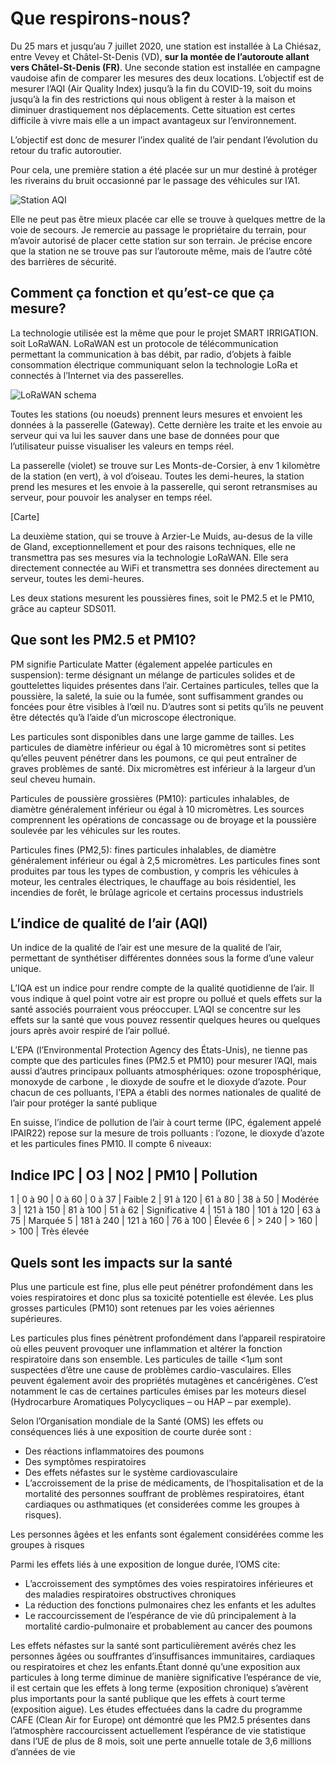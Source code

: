 # Que respirons-nous?

Du 25 mars et jusqu’au 7 juillet 2020, une station est installée à La Chiésaz, entre Vevey et Châtel-St-Denis (VD), **sur la montée de l’autoroute allant vers Châtel-St-Denis (FR)**. Une seconde station est installée en campagne vaudoise afin de comparer les mesures des deux locations. L’objectif est de mesurer l’AQI (Air Quality Index) jusqu’à la fin du COVID-19, soit du moins jusqu’à la fin des restrictions qui nous obligent à rester à la maison et diminuer drastiquement nos déplacements. Cette situation est certes difficile à vivre mais elle a un impact avantageux sur l’environnement.

L’objectif est donc de mesurer l’index qualité de l’air pendant l’évolution du retour du trafic autoroutier.

Pour cela, une première station a été placée sur un mur destiné à protéger les riverains du bruit occasionné par le passage des véhicules sur l’A1.


![Station AQI](Assets/images/photos/aqi-experiece1.jpg "Station AQI")


Elle ne peut pas être mieux placée car elle se trouve à quelques mettre de la voie de secours. Je remercie au passage le propriétaire du terrain, pour m’avoir autorisé de placer cette station sur son terrain. Je précise encore que la station ne se trouve pas sur l’autoroute même, mais de l’autre côté des barrières de sécurité.

## Comment ça fonction et qu’est-ce que ça mesure?

La technologie utilisée est la même que pour le projet SMART IRRIGATION. soit LoRaWAN. LoRaWAN est un protocole de télécommunication permettant la communication à bas débit, par radio, d’objets à faible consommation électrique communiquant selon la technologie LoRa et connectés à l’Internet via des passerelles.

![LoRaWAN schema](Assets/images/photos/iot-schema.jpg "LoRaWAN schema")

Toutes les stations (ou noeuds) prennent leurs mesures et envoient les données à la passerelle (Gateway). Cette dernière les traite et les envoie au serveur qui va lui les sauver dans une base de données pour que l’utilisateur puisse visualiser les valeurs en temps réel.

La passerelle (violet) se trouve sur Les Monts-de-Corsier, à env 1 kilomètre de la station (en vert), à vol d’oiseau. Toutes les demi-heures, la station prend les mesures et les envoie à la passerelle, qui seront retransmises au serveur, pour pouvoir les analyser en temps réel.

[Carte]

La deuxième station, qui se trouve à Arzier-Le Muids, au-desus de la ville de Gland, exceptionnellement et pour des raisons techniques, elle ne transmettra pas ses mesures via la technologie LoRaWAN. Elle sera directement connectée au WiFi et transmettra ses données directement au serveur, toutes les demi-heures.

Les deux stations mesurent les poussières fines, soit le PM2.5 et le PM10, grâce au capteur SDS011.

## Que sont les PM2.5 et PM10?
PM signifie Particulate Matter (également appelée particules en suspension): terme désignant un mélange de particules solides et de gouttelettes liquides présentes dans l’air. Certaines particules, telles que la poussière, la saleté, la suie ou la fumée, sont suffisamment grandes ou foncées pour être visibles à l’œil nu. D’autres sont si petits qu’ils ne peuvent être détectés qu’à l’aide d’un microscope électronique.

Les particules sont disponibles dans une large gamme de tailles. Les particules de diamètre inférieur ou égal à 10 micromètres sont si petites qu’elles peuvent pénétrer dans les poumons, ce qui peut entraîner de graves problèmes de santé. Dix micromètres est inférieur à la largeur d’un seul cheveu humain.

Particules de poussière grossières (PM10): particules inhalables, de diamètre généralement inférieur ou égal à 10 micromètres. Les sources comprennent les opérations de concassage ou de broyage et la poussière soulevée par les véhicules sur les routes.

Particules fines (PM2,5): fines particules inhalables, de diamètre généralement inférieur ou égal à 2,5 micromètres. Les particules fines sont produites par tous les types de combustion, y compris les véhicules à moteur, les centrales électriques, le chauffage au bois résidentiel, les incendies de forêt, le brûlage agricole et certains processus industriels

## L’indice de qualité de l’air (AQI)

Un indice de la qualité de l’air est une mesure de la qualité de l’air, permettant de synthétiser différentes données sous la forme d’une valeur unique.

L’IQA est un indice pour rendre compte de la qualité quotidienne de l’air. Il vous indique à quel point votre air est propre ou pollué et quels effets sur la santé associés pourraient vous préoccuper. L’AQI se concentre sur les effets sur la santé que vous pouvez ressentir quelques heures ou quelques jours après avoir respiré de l’air pollué.

L’EPA (l’Environmental Protection Agency des États-Unis), ne tienne pas  compte que des particules fines (PM2.5 et PM10) pour mesurer l’AQI,  mais aussi d’autres principaux polluants atmosphériques: ozone troposphérique, monoxyde de carbone , le dioxyde de soufre et le dioxyde d’azote. Pour chacun de ces polluants, l’EPA a établi des normes nationales de qualité de l’air pour protéger la santé publique

En suisse, l’indice de pollution de l’air à court terme (IPC, également appelé IPAIR22) repose sur la mesure de trois polluants : l’ozone, le dioxyde d’azote et les particules fines PM10. Il compte 6 niveaux:

Indice IPC | O3 | NO2 | PM10 | Pollution
---
1 | 0 à 90 | 0 à 60 | 0 à 37 | Faible
2 | 91 à 120 | 61 à 80 | 38 à 50 | Modérée
3 | 121 à 150 | 81 à 100 | 51 à 62 | Significative
4 | 151 à 180 | 101 à 120 | 63 à 75 | Marquée
5 | 181 à 240 | 121 à 160 | 76 à 100 | Élevée
6 | > 240 | > 160 | > 100 | Très élevée

## Quels sont les impacts sur la santé

Plus une particule est fine, plus elle peut pénétrer profondément dans les voies respiratoires et donc plus sa toxicité potentielle est élevée. Les plus grosses particules (PM10) sont retenues par les voies aériennes supérieures.

Les particules plus fines pénètrent profondément dans l’appareil respiratoire où elles peuvent provoquer une inflammation et altérer la fonction respiratoire dans son ensemble. Les particules de taille <1μm sont suspectées d’être une cause de problèmes cardio-vasculaires. Elles peuvent également avoir des propriétés mutagènes et cancérigènes. C’est notamment le cas de certaines particules émises par les moteurs diesel (Hydrocarbure Aromatiques Polycycliques – ou HAP –  par exemple).

Selon l’Organisation mondiale de la Santé (OMS) les effets ou conséquences liés à une exposition de courte durée sont :

* Des réactions inflammatoires des poumons
* Des symptômes respiratoires
* Des effets néfastes sur le système cardiovasculaire
* L’accroissement de la prise de médicaments, de l’hospitalisation et de la mortalité des personnes souffrant de problèmes respiratoires, étant cardiaques ou asthmatiques (et considerées comme les groupes à risques).

Les personnes âgées et les enfants sont également considérées comme les groupes à risques

Parmi les effets liés à une exposition de longue durée, l’OMS cite:

* L’accroissement des symptômes des voies respiratoires inférieures et des maladies respiratoires obstructives chroniques
* La réduction des fonctions pulmonaires chez les enfants et les adultes
* Le raccourcissement de l’espérance de vie dû principalement à la mortalité cardio-pulmonaire et probablement au cancer des poumons

Les effets néfastes sur la santé sont particulièrement avérés chez les personnes âgées ou souffrantes d’insuffisances immunitaires, cardiaques ou respiratoires et chez les enfants.Étant donné qu’une exposition aux particules à long terme diminue de manière significative l’espérance de vie, il est certain que les effets à long terme (exposition chronique) s’avèrent plus importants pour la santé publique que les effets à court terme (exposition aigue). Les études effectuées dans la cadre du programme CAFE (Clean Air for Europe) ont démontré que les PM2.5 présentes dans l’atmosphère raccourcissent actuellement l’espérance de vie statistique dans l’UE de plus de 8 mois, soit une perte annuelle totale de 3,6 millions d’années de vie